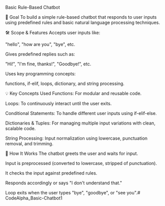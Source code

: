  Basic Rule-Based Chatbot 

 
📌 Goal
To build a simple rule-based chatbot that responds to user inputs using predefined rules and basic natural language processing techniques.

🛠️ Scope & Features
Accepts user inputs like:

"hello", "how are you", "bye", etc.

Gives predefined replies such as:

"Hi!", "I'm fine, thanks!", "Goodbye!", etc.

Uses key programming concepts:

functions, if-elif, loops, dictionary, and string processing.

💡 Key Concepts Used
Functions: For modular and reusable code.

Loops: To continuously interact until the user exits.

Conditional Statements: To handle different user inputs using if-elif-else.

Dictionaries & Tuples: For managing multiple input variations with clean, scalable code.

String Processing: Input normalization using lowercase, punctuation removal, and trimming.

🧾 How It Works
The chatbot greets the user and waits for input.

Input is preprocessed (converted to lowercase, stripped of punctuation).

It checks the input against predefined rules.

Responds accordingly or says "I don't understand that."

Loop exits when the user types "bye", "goodbye", or "see you".# CodeAlpha_Basic-Chatbot1
